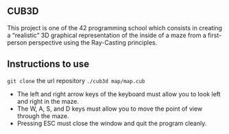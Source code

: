## CUB3D

This project is one of the 42 programming school which consists in creating a “realistic” 3D graphical representation of the inside of a maze from a first-person perspective using the Ray-Casting principles.

## Instructions to use

`git clone` the url repository
`./cub3d map/map.cub`

- The left and right arrow keys of the keyboard must allow you to look left and right in the maze.
- The W, A, S, and D keys must allow you to move the point of view through the maze.
- Pressing ESC must close the window and quit the program cleanly.